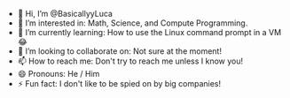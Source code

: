 - 👋 Hi, I’m @BasicallyyLuca
- 👀 I’m interested in: Math, Science, and Compute Programming.
- 🌱 I’m currently learning: How to use the Linux command prompt in a VM 😂
- 💞️ I’m looking to collaborate on: Not sure at the moment!
- 📫 How to reach me: Don't try to reach me unless I know you!
- 😄 Pronouns: He / Him
- ⚡ Fun fact: I don't like to be spied on by big companies!

<!---
BasicallyyLuca/BasicallyyLuca is a ✨ special ✨ repository because its `README.md` (this file) appears on your GitHub profile.
You can click the Preview link to take a look at your changes.
--->
